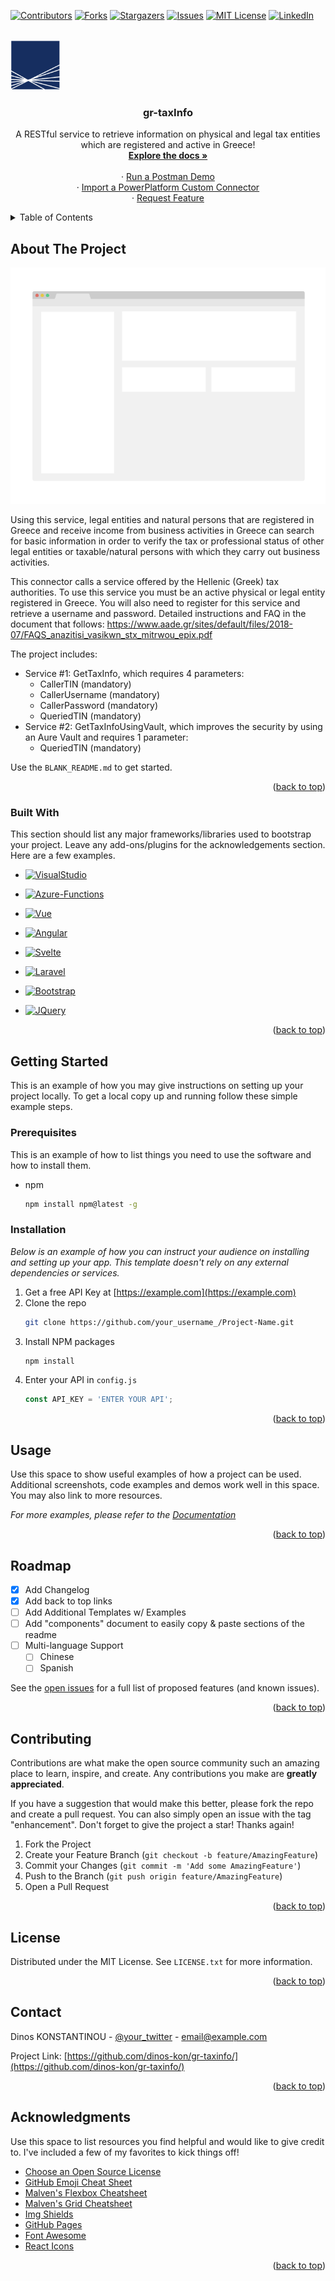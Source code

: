 <!-- Improved compatibility of back to top link: See: https://github.com/dinos-kon/gr-taxinfo/pull/73 -->
<a name="readme-top"></a>
<!--
*** Thanks for checking out the Best-README-Template. If you have a suggestion
*** that would make this better, please fork the repo and create a pull request
*** or simply open an issue with the tag "enhancement".
*** Don't forget to give the project a star!
*** Thanks again! Now go create something AMAZING! :D
-->



<!-- PROJECT SHIELDS -->
<!--
*** I'm using markdown "reference style" links for readability.
*** Reference links are enclosed in brackets [ ] instead of parentheses ( ).
*** See the bottom of this document for the declaration of the reference variables
*** for contributors-url, forks-url, etc. This is an optional, concise syntax you may use.
*** https://www.markdownguide.org/basic-syntax/#reference-style-links
-->
[![Contributors][contributors-shield]][contributors-url]
[![Forks][forks-shield]][forks-url]
[![Stargazers][stars-shield]][stars-url]
[![Issues][issues-shield]][issues-url]
[![MIT License][license-shield]][license-url]
[![LinkedIn][linkedin-shield]][linkedin-url]



<!-- PROJECT LOGO -->
<br />
<div align="left">
  <a href="https://github.com/dinos-kon/gr-taxinfo">
    <img src="images/aade-logo-greece.png" alt="Logo of aade.gr" width="80" height="80">
  </a>

  <h3 align="center">gr-taxInfo</h3>

  <p align="center">
    A RESTful service to retrieve information on physical and legal tax entities which are registered and active in Greece!
    <br />
    <a href="https://github.com/dinos-kon/gr-taxinfo"><strong>Explore the docs »</strong></a>
    <br /><br />
    ·
    <a href="https://github.com/dinos-kon/gr-taxinfo/Postman">Run a Postman Demo</a>
    <br />
    ·
    <a href="https://github.com/dinos-kon/gr-taxinfo/CustomConnector">Import a PowerPlatform Custom Connector</a>
    <br />
    ·
    <a href="https://github.com/dinos-kon/gr-taxinfo/issues">Request Feature</a>
  </p>
</div>



<!-- TABLE OF CONTENTS -->
<details>
  <summary>Table of Contents</summary>
  <ol>
    <li>
      <a href="#about-the-project">About The Project</a>
      <ul>
        <li><a href="#built-with">Built With</a></li>
      </ul>
    </li>
    <li>
      <a href="#getting-started">Getting Started</a>
      <ul>
        <li><a href="#prerequisites">Prerequisites</a></li>
        <li><a href="#installation">Installation</a></li>
      </ul>
    </li>
    <li><a href="#usage">Usage</a></li>
    <li><a href="#roadmap">Roadmap</a></li>
    <li><a href="#contributing">Contributing</a></li>
    <li><a href="#license">License</a></li>
    <li><a href="#contact">Contact</a></li>
    <li><a href="#acknowledgments">Acknowledgments</a></li>
  </ol>
</details>



<!-- ABOUT THE PROJECT -->
## About The Project

[![Product Name Screen Shot][product-screenshot]](https://example.com)

Using this service, legal entities and natural persons that are registered in Greece and receive income from business activities in Greece can search for basic information in order to verify the tax or professional status of other legal entities or taxable/natural persons with which they carry out business activities.

This connector calls a service offered by the Hellenic (Greek) tax authorities. To use this service you must be an active physical or legal entity registered in Greece. You will also need to register for this service and retrieve a username and password. Detailed instructions and FAQ in the document that follows: https://www.aade.gr/sites/default/files/2018-07/FAQS_anazitisi_vasikwn_stx_mitrwou_epix.pdf

The project includes:
* Service #1: GetTaxInfo, which requires 4 parameters:
  * CallerTIN (mandatory)
  * CallerUsername (mandatory)
  * CallerPassword (mandatory)
  * QueriedTIN (mandatory)
* Service #2: GetTaxInfoUsingVault, which improves the security by using an Aure Vault and requires 1 parameter:
  * QueriedTIN (mandatory)

Use the `BLANK_README.md` to get started.

<p align="right">(<a href="#readme-top">back to top</a>)</p>



### Built With

This section should list any major frameworks/libraries used to bootstrap your project. Leave any add-ons/plugins for the acknowledgements section. Here are a few examples.

* [![VisualStudio][VisualStudio-img]][VisualStudio-url]
* [![Azure-Functions][Azure-Functions]][Azure-Functions-url]


* [![Vue][Vue.js]][Vue-url]
* [![Angular][Angular.io]][Angular-url]
* [![Svelte][Svelte.dev]][Svelte-url]
* [![Laravel][Laravel.com]][Laravel-url]
* [![Bootstrap][Bootstrap.com]][Bootstrap-url]
* [![JQuery][JQuery.com]][JQuery-url]

<p align="right">(<a href="#readme-top">back to top</a>)</p>



<!-- GETTING STARTED -->
## Getting Started

This is an example of how you may give instructions on setting up your project locally.
To get a local copy up and running follow these simple example steps.

### Prerequisites

This is an example of how to list things you need to use the software and how to install them.
* npm
  ```sh
  npm install npm@latest -g
  ```

### Installation

_Below is an example of how you can instruct your audience on installing and setting up your app. This template doesn't rely on any external dependencies or services._

1. Get a free API Key at [https://example.com](https://example.com)
2. Clone the repo
   ```sh
   git clone https://github.com/your_username_/Project-Name.git
   ```
3. Install NPM packages
   ```sh
   npm install
   ```
4. Enter your API in `config.js`
   ```js
   const API_KEY = 'ENTER YOUR API';
   ```

<p align="right">(<a href="#readme-top">back to top</a>)</p>



<!-- USAGE EXAMPLES -->
## Usage

Use this space to show useful examples of how a project can be used. Additional screenshots, code examples and demos work well in this space. You may also link to more resources.

_For more examples, please refer to the [Documentation](https://example.com)_

<p align="right">(<a href="#readme-top">back to top</a>)</p>



<!-- ROADMAP -->
## Roadmap

- [x] Add Changelog
- [x] Add back to top links
- [ ] Add Additional Templates w/ Examples
- [ ] Add "components" document to easily copy & paste sections of the readme
- [ ] Multi-language Support
    - [ ] Chinese
    - [ ] Spanish

See the [open issues](https://github.com/dinos-kon/gr-taxinfo/issues) for a full list of proposed features (and known issues).

<p align="right">(<a href="#readme-top">back to top</a>)</p>



<!-- CONTRIBUTING -->
## Contributing

Contributions are what make the open source community such an amazing place to learn, inspire, and create. Any contributions you make are **greatly appreciated**.

If you have a suggestion that would make this better, please fork the repo and create a pull request. You can also simply open an issue with the tag "enhancement".
Don't forget to give the project a star! Thanks again!

1. Fork the Project
2. Create your Feature Branch (`git checkout -b feature/AmazingFeature`)
3. Commit your Changes (`git commit -m 'Add some AmazingFeature'`)
4. Push to the Branch (`git push origin feature/AmazingFeature`)
5. Open a Pull Request

<p align="right">(<a href="#readme-top">back to top</a>)</p>



<!-- LICENSE -->
## License

Distributed under the MIT License. See `LICENSE.txt` for more information.

<p align="right">(<a href="#readme-top">back to top</a>)</p>



<!-- CONTACT -->
## Contact

Dinos KONSTANTINOU - [@your_twitter](https://twitter.com/your_username) - email@example.com

Project Link: [https://github.com/dinos-kon/gr-taxinfo/](https://github.com/dinos-kon/gr-taxinfo/)

<p align="right">(<a href="#readme-top">back to top</a>)</p>



<!-- ACKNOWLEDGMENTS -->
## Acknowledgments

Use this space to list resources you find helpful and would like to give credit to. I've included a few of my favorites to kick things off!

* [Choose an Open Source License](https://choosealicense.com)
* [GitHub Emoji Cheat Sheet](https://www.webpagefx.com/tools/emoji-cheat-sheet)
* [Malven's Flexbox Cheatsheet](https://flexbox.malven.co/)
* [Malven's Grid Cheatsheet](https://grid.malven.co/)
* [Img Shields](https://shields.io)
* [GitHub Pages](https://pages.github.com)
* [Font Awesome](https://fontawesome.com)
* [React Icons](https://react-icons.github.io/react-icons/search)

<p align="right">(<a href="#readme-top">back to top</a>)</p>



<!-- MARKDOWN LINKS & IMAGES -->
<!-- https://www.markdownguide.org/basic-syntax/#reference-style-links -->
[contributors-shield]: https://img.shields.io/github/contributors/dinos-kon/gr-taxinfo.svg?style=for-the-badge
[contributors-url]: https://github.com/dinos-kon/gr-taxinfo/graphs/contributors
[forks-shield]: https://img.shields.io/github/forks/dinos-kon/gr-taxinfo.svg?style=for-the-badge
[forks-url]: https://github.com/dinos-kon/gr-taxinfo/network/members
[stars-shield]: https://img.shields.io/github/stars/dinos-kon/gr-taxinfo.svg?style=for-the-badge
[stars-url]: https://github.com/dinos-kon/gr-taxinfo/stargazers
[issues-shield]: https://img.shields.io/github/issues/dinos-kon/gr-taxinfo.svg?style=for-the-badge
[issues-url]: https://github.com/dinos-kon/gr-taxinfo/issues
[license-shield]: https://img.shields.io/github/license/dinos-kon/gr-taxinfo.svg?style=for-the-badge
[license-url]: https://github.com/dinos-kon/gr-taxinfo/blob/master/LICENSE.txt
[linkedin-shield]: https://img.shields.io/badge/-LinkedIn-black.svg?style=for-the-badge&logo=linkedin&colorB=555
[linkedin-url]: https://linkedin.com/in/dinos-konstantinou/
[product-screenshot]: images/screenshot.png
[VisualStudio-img]: https://img.shields.io/badge/visual%20studio-community%202022-5C2D91?logo=visualstudio
[VisualStudio-url]: https://visualstudio.microsoft.com/

[Azure-Functions]: https://img.shields.io/badge/Azure-Functions-0062AD?logo=azurefunctions
[Azure-Functions-url]: https://learn.microsoft.com/en-us/azure/azure-functions/
[Vue.js]: https://img.shields.io/badge/Vue.js-35495E?style=for-the-badge&logo=vuedotjs&logoColor=4FC08D
[Vue-url]: https://vuejs.org/
[Angular.io]: https://img.shields.io/badge/Angular-DD0031?style=for-the-badge&logo=angular&logoColor=white
[Angular-url]: https://angular.io/
[Svelte.dev]: https://img.shields.io/badge/Svelte-4A4A55?style=for-the-badge&logo=svelte&logoColor=FF3E00
[Svelte-url]: https://svelte.dev/
[Laravel.com]: https://img.shields.io/badge/Laravel-FF2D20?style=for-the-badge&logo=laravel&logoColor=white
[Laravel-url]: https://laravel.com
[Bootstrap.com]: https://img.shields.io/badge/Bootstrap-563D7C?style=for-the-badge&logo=bootstrap&logoColor=white
[Bootstrap-url]: https://getbootstrap.com
[JQuery.com]: https://img.shields.io/badge/jQuery-0769AD?style=for-the-badge&logo=jquery&logoColor=white
[JQuery-url]: https://jquery.com 

